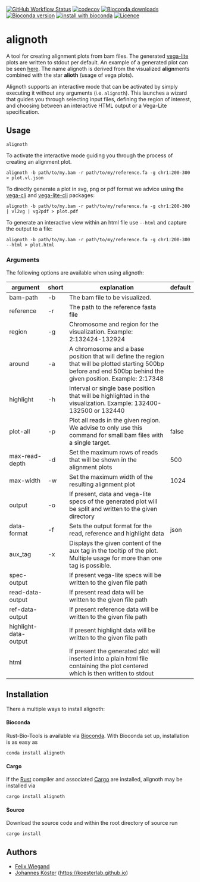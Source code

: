 [![GitHub Workflow Status](https://img.shields.io/github/actions/workflow/status/koesterlab/alignoth/rust.yml?branch=main&label=tests)](https://github.com/koesterlab/alignoth/actions)
[![codecov](https://codecov.io/gh/alignoth/alignoth/branch/main/graph/badge.svg?token=G751JNS6PU)](https://codecov.io/gh/koesterlab/alignoth)
[![Bioconda downloads](https://img.shields.io/conda/dn/bioconda/alignoth.svg?style=flat)](http://bioconda.github.io/recipes/alignoth/README.html)
[![Bioconda version](https://img.shields.io/conda/vn/bioconda/alignoth.svg?style=flat)](http://bioconda.github.io/recipes/alignoth/README.html)
[![install with bioconda](https://img.shields.io/badge/install%20with-bioconda-brightgreen.svg?style=flat)](http://bioconda.github.io/recipes/alignoth/README.html)
[![Licence](https://img.shields.io/conda/l/bioconda/alignoth.svg?style=flat)](http://bioconda.github.io/recipes/alignoth/README.html)

# alignoth

A tool for creating alignment plots from bam files. The generated [vega-lite](https://vega.github.io/vega-lite/) plots are written to stdout per default.
An example of a generated plot can be seen [here](https://alignoth.github.io/preview.html).
The name alignoth is derived from the visualized **align**ments combined with the star **alioth** (usage of vega plots).

Alignoth supports an interactive mode that can be activated by simply executing it without any arguments (i.e. `alignoth`).
This launches a wizard that guides you through selecting input files, defining the region of interest, and choosing between an interactive HTML output or a Vega-Lite specification.

## Usage

```alignoth```

To activate the interactive mode guiding you through the process of creating an alignment plot.

```alignoth -b path/to/my.bam -r path/to/my/reference.fa -g chr1:200-300 > plot.vl.json```

To directly generate a plot in svg, png or pdf format we advice using the [vega-cli](https://vega.github.io/vega/usage/#cli) and [vega-lite-cli]( https://vega.github.io/vega-lite/usage/compile.html#cli) packages:

```alignoth -b path/to/my.bam -r path/to/my/reference.fa -g chr1:200-300 | vl2vg | vg2pdf > plot.pdf```

To generate an interactive view within an html file use `--html` and capture the output to a file:

```alignoth -b path/to/my.bam -r path/to/my/reference.fa -g chr1:200-300 --html > plot.html```

### Arguments

The following options are available when using alignoth:

| argument              | short | explanation                                                                                                                                                       | default |
|-----------------------|-------|-------------------------------------------------------------------------------------------------------------------------------------------------------------------|---------|
| bam-path              | -b    | The bam file to be visualized.                                                                                                                                    |         |
| reference             | -r    | The path to the reference fasta file                                                                                                                              |         |
| region                | -g    | Chromosome and region for the visualization. Example: 2:132424-132924                                                                                             |         |
| around                | -a    | A chromosome and a base position that will define the region that will be plotted starting 500bp before and end 500bp behind the given position. Example: 2:17348 |         |
| highlight             | -h    | Interval or single base position that will be highlighted in the visualization. Example: 132400-132500 or 132440                                                  |         |
| plot-all              | -p    | Plot all reads in the given region. We advise to only use this command for small bam files with a single target.                                                  | false   |
| max-read-depth        | -d    | Set the maximum rows of reads that will be shown in the alignment plots                                                                                           | 500     |
| max-width             | -w    | Set the maximum width of the resulting alignment plot                                                                                                             | 1024    |
| output                | -o    | If present, data and vega-lite specs of the generated plot will be split and written to the given directory                                                       |         |
| data-format           | -f    | Sets the output format for the read, reference and highlight data                                                                                                 | json    |
| aux_tag               | -x    | Displays the given content of the aux tag in the tooltip of the plot. Multiple usage for more than one tag is possible.                                           |         |
| spec-output           |       | If present vega-lite specs will be written to the given file path                                                                                                 |         |
| read-data-output      |       | If present read data will be written to the given file path                                                                                                       |         |
| ref-data-output       |       | If present reference data will be written to the given file path                                                                                                  |         |
| highlight-data-output |       | If present highlight data will be written to the given file path                                                                                                  |         |
| html                  |       | If present the generated plot will inserted into a plain html file containing the plot centered which is then written to stdout                                   |         |

## Installation

There a multiple ways to install alignoth:

#### Bioconda

Rust-Bio-Tools is available via [Bioconda](https://bioconda.github.io).
With Bioconda set up, installation is as easy as

    conda install alignoth

#### Cargo

If the [Rust](https://www.rust-lang.org/tools/install) compiler and associated [Cargo](https://github.com/rust-lang/cargo/) are installed, alignoth may be installed via

    cargo install alignoth

#### Source

Download the source code and within the root directory of source run

    cargo install

## Authors

* [Felix Wiegand](https://github.com/fxwiegand)
* [Johannes Köster](https://github.com/johanneskoester) (https://koesterlab.github.io)
